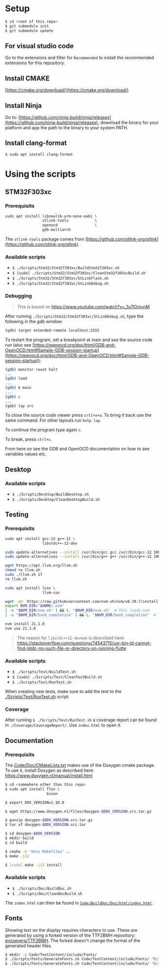 #

# Setup

```bash
$ cd <root of this repo>
$ git submodule init
$ git submodule update
```

## For visual studio code

Go to the extensions and filter for `Recommended` to install the recommended extensions for this repository.

## Install CMAKE

[https://cmake.org/download/](https://cmake.org/download/)

## Install Ninja

Go to: [https://github.com/ninja-build/ninja/releases](https://github.com/ninja-build/ninja/releases), download the binary for your platform and app the path to the binary to your system PATH.

## Install clang-format

```bash
$ sudo apt install clang-format
```

# Using the scripts

## STM32F303xc

### Prerequisits

```bash
sudo apt install libnewlib-arm-none-eabi \
                 stlink-tools            \
                 openocd                 \
                 gdb-multiarch
```

The `stlink-tools` package comes from [https://github.com/stlink-org/stlink](https://github.com/stlink-org/stlink).

### Available scripts

- `$ ./Scripts/Stm32/Stm32f303xc/BuildStm32f303xc.sh`
- `$ [sudo] ./Scripts/Stm32/Stm32f303xc/CleanStm32f303xcBuild.sh`
- `$ ./Scripts/Stm32/Stm32f303xc/StLinkFlash.sh`
- `$ ./Scripts/Stm32/Stm32f303xc/StLinkDebug.sh`

### Debugging

> This is based on https://www.youtube.com/watch?v=_1u7IOnivnM

After running `./Scripts/Stm32/Stm32f303xc/StLinkDebug.sh`, type the following in the gdb window:

```bash
(gdb) target extended-remote localhost:3333
```

To restart the program, set a breakpoint at main and see the source code run (also see [https://openocd.org/doc/html/GDB-and-OpenOCD.html#Sample-GDB-session-startup](https://openocd.org/doc/html/GDB-and-OpenOCD.html#Sample-GDB-session-startup)):

```bash
(gdb) monitor reset halt
...
(gdb) load
...
(gdb) b main
...
(gdb) c
...
(geb) lay src
```

To close the source code viewer press `crtl+x+a`. To bring it back use the same command. For other layouts run `help lay`.

To continue the program type again `c`.

To break, press `ctrl+c`.

From here on see the GDB and OpenOCD documentation on how to see variables values etc.

## Desktop

### Available scripts

- `$ ./Scripts/Desktop/BuildDesktop.sh`
- `$ ./Scripts/Desktop/CleanDesktopBuild.sh`

## Testing

### Prerequisits

```bash
sudo apt install gcc-12 g++-12 \
                 libstdc++-12-dev

sudo update-alternatives --install /usr/bin/gcc gcc /usr/bin/gcc-12 100
sudo update-alternatives --install /usr/bin/g++ g++ /usr/bin/g++-12 100

wget https://apt.llvm.org/llvm.sh
chmod +x llvm.sh
sudo ./llvm.sh 17
rm llvm.sh

sudo apt install lcov \
                 llvm-cov

wget -qO- https://raw.githubusercontent.com/nvm-sh/nvm/v0.39.7/install.sh | bash
export NVM_DIR="$HOME/.nvm"
[ -s "$NVM_DIR/nvm.sh" ] && \. "$NVM_DIR/nvm.sh"  # This loads nvm
[ -s "$NVM_DIR/bash_completion" ] && \. "$NVM_DIR/bash_completion"  # This loads nvm bash_completion

nvm install 21.1.0
nvm use 21.1.0
```

> The reason for `libstdc++12-devmak` is described here: https://stackoverflow.com/questions/74543715/usr-bin-ld-cannot-find-lstdc-no-such-file-or-directory-on-running-flutte

### Available scripts

- `$ ./Scripts/Test/BuildTest.sh`
- `$ [sudo] ./Scripts/Test/CleanTestBuild.sh`
- `$ ./Scripts/Test/RunTest.sh`

When creating new tests, make sure to add the test to the [./Scripts/Test/RunTest.sh](./Scripts/Test/RunTest.sh) script.

### Coverage

After running `$ ./Scripts/Test/RunTest.sh` a coverage report can be found in `./Coverage/CoverageReport/`. Use `index.html` to open it.

## Documentation

### Prerequisits

The [Code/Doc/CMakeLists.txt](../Code/Doc/CMakeLists.txt) makes use of the Doxygen cmake package. To use it, install Doxygen as described here: https://www.doxygen.nl/manual/install.html

```bash
$ cd <somewhere other than this repo>
$ sudo apt install flex \
                   bison

$ export DOX_VERSION=1.10.0

$ wget https://www.doxygen.nl/files/doxygen-$DOX_VERSION.src.tar.gz

$ gunzip doxygen-$DOX_VERSION.src.tar.gz
$ tar xf doxygen-$DOX_VERSION.src.tar

$ cd doxygen-$DOX_VERSION
$ mkdir build
$ cd build

$ cmake -G "Unix Makefiles" ..
$ make -j12

$ [sudo] make -j12 install
```

### Available scripts

- `$ ./Scripts/Doc/BuildDoc.sh`
- `$ ./Scripts/Doc/CleanDocBuild.sh`

The `index.html` can then be found in [`Code/BuildDoc/Doc/html/index.html`](Code/BuildDoc/Doc/html/index.html).

## Fonts

Showing text on the display requires characters to use. These are generated by using a forked version of the TTF2BMH repository: [enzoevers/TTF2BMH](https://github.com/enzoevers/TTF2BMH). The forked doesn't change the format of the generated header files.

```sh
$ mkdir -p Code/TextContent/include/Fonts/
$ ./Scripts/Fonts/GenerateFonts.sh Code/TextContent/include/Fonts/ "Bitstream Vera Sans Mono" 8
$ ./Scripts/Fonts/GenerateFonts.sh Code/TextContent/include/Fonts/ "Bitstream Vera Sans Mono" 16
```
